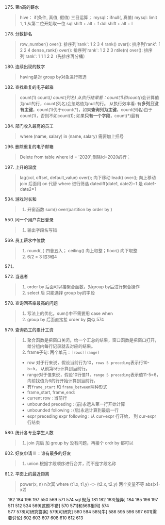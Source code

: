 175. 第n高的薪水
> hive： if(条件, 真值, 假值) 三目运算；
> mysql：ifnull(, 真值)
> mysql: limit 1, 1 从第二位开始取一位
sql
shift + alt + f
ddl
shift + alt + l

178. 分数排名
> row_number() over(): 排序列'rank': 1 2 3 4
> rank() over(): 排序列'rank': 1 2 2 4
> dense_rank() over(): 排序列'rank': 1 2 2 3
> ntile(n) over(): 排序列'rank': 1 1 1 2 2（先排序再分桶）

180. 连续出现的数字
> having是对 group by对象进行筛选

182. 查找重复的电子邮箱
> count(1) count(*) count(列名)
> 从执行结果看：count(1)和count(*)会计算值为null的行，count(列名)会忽略值为null的行。
> 从执行效率看: 有**多列且没有主键**，count(1)优于count(\*)，如果**查询列为主键**，count(列名)由于count(1)，否则不如count(1); 如果**只有一个字段**，count(\*)最有

184. 部门收入最高的员工
> where (name, salary) in (name, salary) 需要加上括号

196. 删除重复的电子邮箱 
> Delete from table where id = '2020';删除id=2020的行；

197. 上升的温度
> lag(col, offset, default_value) over();  向下移动
> lead() over();  向上移动
> join 后面用 on 代替 where 进行筛选
> datediff(date1, date2)=1 是 date1-date2=1

534. 游戏时长和
> 1. 开窗函数 sum() over(partition by order by )

550. 同一个用户次日登录
> 1. 输出字段名写错

569. 员工薪水中位数
> 1. round(, ) 四舍五入； ceiling() 向上取整；floor() 向下取整
> 2. 6/2 = 3 取3和4

571. 

574. 当选者
> 1. order by 后面可以接聚合函数，对group by后进行聚合操作
> 2. select 后 只能选择 group by的字段

578. 查询回答率最高的问题
> 1. 写法上的优化，sum()中不需要用 case when
> 2. group by 后面直接接 order by 类似 574

579. 查询员工的累计工资
> 1. 聚合函数是把窗口关闭，给一个汇总的结果，窗口函数是把窗口打开，给分组内每行记录就去对应的结果。
> 2. frame子句: 两个单元：`[rows][range]`
> * row 对于行来说，假设当前行为10，`rows 5 preceding`表示行10-5=5， 从前第5行计算到当前行。
> * range对于值来说，假设10行值11，`range 5 preceding`表示值11-5=6，向前找值为6的行开始计算到当前行。 
> * 有`frame_start` 和 `frame_between`两种形式
> * frame_start, frame_end:
> * current row : 当前行
> * unbounded preceding : (前)永远从第一行开始计算
> * unbounded following : (后)永远计算到最后一行
> * expr preceding  expr following : 从 cur+expr 行开始， 到 cur-expr 行结束

580. 统计各专业学生人数
> 1. join 完后 加 group by 没有问题，再接个 ordr by 都可以

602. 好友申请 II ：谁有最多的好友
> 1. union 根据字段顺序进行合并，而不是字段名称

612. 平面上的最近距离
> power(x, n) n次冥
> where (t1.x, t1,y) <> (t2.x, t2.y) 两个变量不等
> abs(x1-x2)


182 184 196 197 550 569 571 574
sql 规范
181 182 183[怪异] 184 185 196 197
511 512 534 569[这题不错] 570 571[和569相同]  574  
577 578[可研究答案] 
579[可研究] 580 584 585[牛] 586 595 596 597 601[需要讨论] 602 603 607
608 610 612 613 

